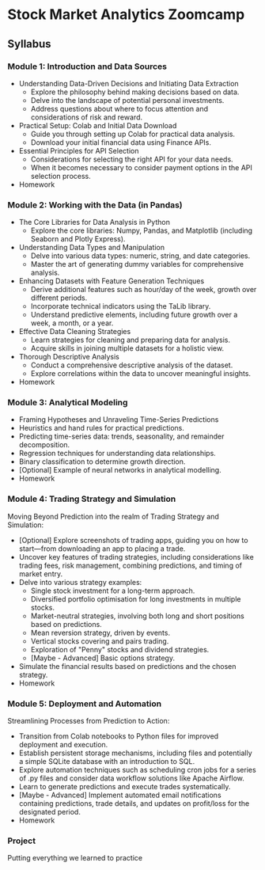 # **Stock Market Analytics Zoomcamp**


## **Syllabus**

### **Module 1: Introduction and Data Sources**

* Understanding Data-Driven Decisions and Initiating Data Extraction
  * Explore the philosophy behind making decisions based on data.
  * Delve into the landscape of potential personal investments.
  * Address questions about where to focus attention and considerations of risk and reward.
* Practical Setup: Colab and Initial Data Download
  * Guide you through setting up Colab for practical data analysis.
  * Download your initial financial data using Finance APIs.
* Essential Principles for API Selection
  * Considerations for selecting the right API for your data needs.
  * When it becomes necessary to consider payment options in the API selection process.
* Homework



### **Module 2: Working with the Data (in Pandas)**

* The Core Libraries for Data Analysis in Python
  * Explore the core libraries: Numpy, Pandas, and Matplotlib (including Seaborn and Plotly Express).
* Understanding Data Types and Manipulation
  * Delve into various data types: numeric, string, and date categories.
  * Master the art of generating dummy variables for comprehensive analysis.
* Enhancing Datasets with Feature Generation Techniques
  * Derive additional features such as hour/day of the week, growth over different periods.
  * Incorporate technical indicators using the TaLib library.
  * Understand predictive elements, including future growth over a week, a month, or a year.
* Effective Data Cleaning Strategies
  * Learn strategies for cleaning and preparing data for analysis.
  * Acquire skills in joining multiple datasets for a holistic view.
* Thorough Descriptive Analysis
  * Conduct a comprehensive descriptive analysis of the dataset.
  * Explore correlations within the data to uncover meaningful insights.
* Homework



### **Module 3: Analytical Modeling**

* Framing Hypotheses and Unraveling Time-Series Predictions
* Heuristics and hand rules for practical predictions.
* Predicting time-series data: trends, seasonality, and remainder decomposition.
* Regression techniques for understanding data relationships.
* Binary classification to determine growth direction.
* [Optional] Example of neural networks in analytical modelling.
* Homework



### **Module 4: Trading Strategy and Simulation**

Moving Beyond Prediction into the realm of Trading Strategy and Simulation:

* [Optional] Explore screenshots of trading apps, guiding you on how to start—from downloading an app to placing a trade.
* Uncover key features of trading strategies, including considerations like trading fees, risk management, combining predictions, and timing of market entry.
* Delve into various strategy examples:
  * Single stock investment for a long-term approach.
  * Diversified portfolio optimisation for long investments in multiple stocks.
  * Market-neutral strategies, involving both long and short positions based on predictions.
  * Mean reversion strategy, driven by events.
  * Vertical stocks covering and pairs trading.
  * Exploration of "Penny" stocks and dividend strategies.
  * [Maybe - Advanced] Basic options strategy.
* Simulate the financial results based on predictions and the chosen strategy.
* Homework



### **Module 5: Deployment and Automation**
Streamlining Processes from Prediction to Action:

* Transition from Colab notebooks to Python files for improved deployment and execution.
* Establish persistent storage mechanisms, including files and potentially a simple SQLite database with an introduction to SQL.
* Explore automation techniques such as scheduling cron jobs for a series of .py files and consider data workflow solutions like Apache Airflow.
* Learn to generate predictions and execute trades systematically.
* [Maybe - Advanced] Implement automated email notifications containing predictions, trade details, and updates on profit/loss for the designated period.
* Homework



### **Project**

Putting everything we learned to practice


